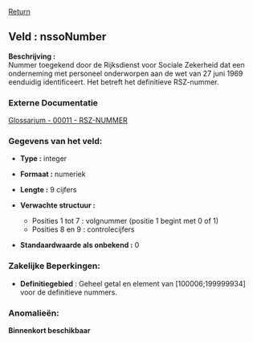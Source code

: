 [Return](../README.md)

## Veld : nssoNumber

**Beschrijving :**  
Nummer toegekend door de Rijksdienst voor Sociale Zekerheid dat een onderneming met personeel onderworpen aan de wet van 27 juni 1969 eenduidig identificeert. Het betreft het definitieve RSZ-nummer.

### Externe Documentatie

[Glossarium - 00011 - RSZ-NUMMER](https://www.socialsecurity.be/portail/glossaires/dmfa.nsf/56d13fe0587c9d6dc1256b210060ae6a/b83118da000d2d63c1258bea00337b1c?OpenDocument)

### Gegevens van het veld:

* **Type :** integer
* **Formaat :** numeriek
* **Lengte :** 9 cijfers
* **Verwachte structuur :**

  * Posities 1 tot 7 : volgnummer (positie 1 begint met 0 of 1)
  * Posities 8 en 9 : controlecijfers
* **Standaardwaarde als onbekend :** 0

### Zakelijke Beperkingen:
* **Definitiegebied** : Geheel getal en element van [100006;199999934] voor de definitieve nummers.


### Anomalieën:

**Binnenkort beschikbaar**



